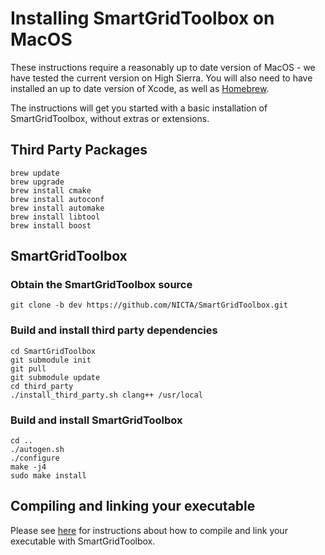 [//]: # (Render using the grip python package: grip --export install_macos.md)

# Installing SmartGridToolbox on MacOS
These instructions require a reasonably up to date version of MacOS - we have tested the current version on High Sierra. You will also need to have installed an up to date version of Xcode, as well as [Homebrew](https://brew.sh).

The instructions will get you started with a basic installation of SmartGridToolbox, without extras or extensions.

## Third Party Packages
```
brew update
brew upgrade
brew install cmake
brew install autoconf  
brew install automake
brew install libtool
brew install boost  
```

## SmartGridToolbox

### Obtain the SmartGridToolbox source
```
git clone -b dev https://github.com/NICTA/SmartGridToolbox.git
```

### Build and install third party dependencies
```
cd SmartGridToolbox
git submodule init
git pull
git submodule update
cd third_party
./install_third_party.sh clang++ /usr/local
```

### Build and install SmartGridToolbox
```
cd ..
./autogen.sh
./configure
make -j4
sudo make install
```

## Compiling and linking your executable
Please see [here](http://nicta.github.io/SmartGridToolbox/compiling_and_linking.html) for instructions about how to compile and link your executable with SmartGridToolbox.
